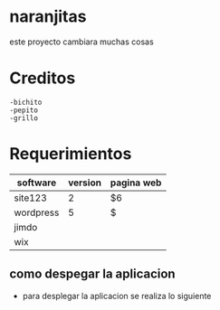 # naranjitas
este proyecto cambiara muchas cosas
# Creditos
    -bichito
    -pepito
    -grillo
# Requerimientos
| software  | version    | pagina web|
| ----------|------------|------
| site123   | 2          | $6    
| wordpress | 5          | $   
|jimdo      |            |
|wix        |
## como despegar la aplicacion
- para desplegar la aplicacion se realiza lo siguiente
